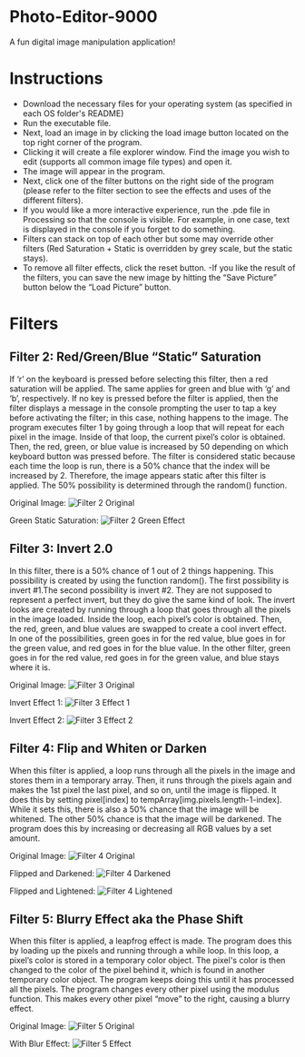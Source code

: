 # Photo-Editor-9000
A fun digital image manipulation application!

# Instructions
- Download the necessary files for your operating system (as specified in each OS folder's README)
- Run the executable file.
- Next, load an image in by clicking the load image button located on the top right corner of the program.
- Clicking it will create a file explorer window. Find the image you wish to edit (supports all common image file types) and open it.
- The image will appear in the program.
- Next, click one of the filter buttons on the right side of the program (please refer to the filter section to see the effects and uses of the different filters).
- If you would like a more interactive experience, run the .pde file in Processing so that the console is visible. For example, in one case, text is displayed in the console if you forget to do something.
- Filters can stack on top of each other but some may override other filters (Red Saturation + Static is overridden by grey scale, but the static stays).
- To remove all filter effects, click the reset button.
-If you like the result of the filters, you can save the new image by hitting the “Save Picture” button below the “Load Picture” button.

# Filters
## Filter 2: Red/Green/Blue “Static” Saturation
If ‘r’ on the keyboard is pressed before selecting this filter, then a red saturation will be applied. The same applies for green and blue with ‘g’ and ‘b’, respectively. If no key is pressed before the filter is applied, then the filter displays a message in the console prompting the user to tap a key before activating the filter; in this case, nothing happens to the image. The program executes filter 1 by going through a loop that will repeat for each pixel in the image. Inside of that loop, the current pixel’s color is obtained. Then, the red, green, or blue value is increased by 50 depending on which keyboard button was pressed before. The filter is considered static because each time the loop is run, there is a 50% chance that the index will be increased by 2. Therefore, the image appears static after this filter is applied. The 50% possibility is determined through the random() function.

Original Image:
![Filter 2 Original](filter1Original.PNG)

Green Static Saturation:
![Filter 2 Green Effect](filter1GreenEffect.PNG)

## Filter 3: Invert 2.0
In this filter, there is a 50% chance of 1 out of 2 things happening. This possibility is created by using the function random(). The first possibility is invert #1.The second possibility is invert #2. They are not supposed to represent a perfect invert, but they do give the same kind of look. The invert looks are created by running through a loop that goes through all the pixels in the image loaded. Inside the loop, each pixel’s color is obtained. Then, the red, green, and blue values are swapped to create a cool invert effect. In one of the possibilities, green goes in for the red value, blue goes in for the green value, and red goes in for the blue value. In the other filter, green goes in for the red value, red goes in for the green value, and blue stays where it is.

Original Image:
![Filter 3 Original](filter3Original.PNG)

Invert Effect 1:
![Filter 3 Effect 1](filter3Effect1.PNG)

Invert Effect 2:
![Filter 3 Effect 2](filter3Effect2.PNG)

## Filter 4: Flip and Whiten or Darken
When this filter is applied, a loop runs through all the pixels in the image and stores them in a temporary array. Then, it runs through the pixels again and makes the 1st pixel the last pixel, and so on, until the image is flipped. It does this by setting pixel[index] to tempArray[img.pixels.length-1-index]. While it sets this, there is also a 50% chance that the image will be whitened. The other 50% chance is that the image will be darkened. The program does this by increasing or decreasing all RGB values by a set amount.

Original Image:
![Filter 4 Original](filter4Original.PNG)

Flipped and Darkened:
![Filter 4 Darkened](filter4Darkened.PNG)

Flipped and Lightened:
![Filter 4 Lightened](filter4Lightened.PNG)

## Filter 5: Blurry Effect aka the Phase Shift
When this filter is applied, a leapfrog effect is made. The program does this by loading up the pixels and running through a while loop. In this loop, a pixel’s color is stored in a temporary color object. The pixel's color is then changed to the color of the pixel behind it, which is found in another temporary color object. The program keeps doing this until it has processed all the pixels. The program changes every other pixel using the modulus function. This makes every other pixel “move” to the right, causing a blurry effect.

Original Image:
![Filter 5 Original](filter5Original.PNG)

With Blur Effect:
![Filter 5 Effect](filter5Effect.PNG)
